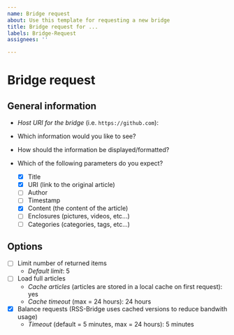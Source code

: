 ```yaml
---
name: Bridge request
about: Use this template for requesting a new bridge
title: Bridge request for ...
labels: Bridge-Request
assignees: ''

---
```


# Bridge request

<!--
This is a bridge request. Start by adding a descriptive title (i.e. `Bridge request for GitHub`). Use the "Preview" button to see a preview of your request. Make sure your request is complete before submitting!

Notice: This comment is only visible to you while you work on your request. Please do not remove any of the lines in the template (you may add your own outside the "<!--" and "- ->" lines!)
-->

## General information

<!--
Please describe what you expect from the bridge. Whenever possible provide sample links and screenshots (you can just paste them here) to express your expectations and help others understand your request. If possible, mark relevant areas in your screenshot. Use the following questions for reference:
-->

- _Host URI for the bridge_ (i.e. `https://github.com`):

- Which information would you like to see?



- How should the information be displayed/formatted?



- Which of the following parameters do you expect?

  - [X] Title
  - [X] URI (link to the original article)
  - [ ] Author
  - [ ] Timestamp
  - [X] Content (the content of the article)
  - [ ] Enclosures (pictures, videos, etc...)
  - [ ] Categories (categories, tags, etc...)

## Options

<!--Select options from the list below. Add your own option if one is missing:-->

- [ ] Limit number of returned items
  - _Default limit_: 5
- [ ] Load full articles
  - _Cache articles_ (articles are stored in a local cache on first request): yes
  - _Cache timeout_ (max = 24 hours): 24 hours
- [X] Balance requests (RSS-Bridge uses cached versions to reduce bandwith usage)
  - _Timeout_ (default = 5 minutes, max = 24 hours): 5 minutes

<!--Be aware that some options might not be available for your specific request due to technical limitations!-->

<!--
## Additional notes

Keep in mind that opening a request does not guarantee the bridge being implemented! That depends entirely on the interest and time of others to make the bridge for you.

You can also implement your own bridge (with support of the community if needed). Find more information in the [RSS-Bridge Wiki](https://github.com/RSS-Bridge/rss-bridge/wiki/For-developers) developer section.
-->
